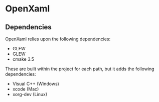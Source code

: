 # OpenXaml

## Dependencies

OpenXaml relies upon the following dependencies:

* GLFW
* GLEW
* cmake 3.5

These are built within the project for each path, but it adds the following dependencies:

* Visual C++ (Windows)
* xcode (Mac)
* xorg-dev (Linux)
